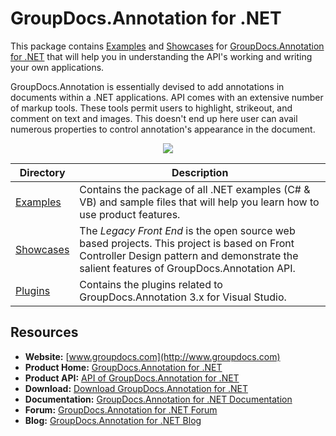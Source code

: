 # GroupDocs.Annotation for .NET

This package contains [Examples](https://github.com/groupdocsAnnotation/GroupDocs_Annotation_NET/tree/master/Examples) and  [Showcases](https://github.com/groupdocsAnnotation/GroupDocs_Annotation_NET/tree/master/Showcases) for [GroupDocs.Annotation for .NET](http://groupdocs.com/dot-net/document-Annotation-library) that will help you in understanding the API's working and writing your own applications.

GroupDocs.Annotation is essentially devised to add annotations in documents within a .NET applications. API comes with an extensive number of markup tools. These tools permit users to highlight, strikeout, and comment on text and images. This doesn't end up here user can avail numerous properties to control annotation's appearance in the document.

<p align="center">

  <a title="Download complete GroupDocs.Annotation for .NET source code" href="https://github.com/groupdocsAnnotation/GroupDocs_Annotation_NET/archive/master.zip">
	<img src="https://raw.github.com/AsposeExamples/java-examples-dashboard/master/images/downloadZip-Button-Large.png" />
  </a>
</p>

Directory | Description
--------- | -----------
[Examples](https://github.com/groupdocsAnnotation/GroupDocs_Annotation_NET/tree/master/Examples)  | Contains the package of all .NET examples (C# & VB) and sample files that will help you learn how to use product features. 
[Showcases](https://github.com/groupdocsAnnotation/GroupDocs_Annotation_NET/tree/master/Showcases)  | The *Legacy Front End* is the open source web based projects. This project is based on Front Controller Design pattern and demonstrate the salient features of GroupDocs.Annotation API. 
[Plugins](https://github.com/groupdocs-Annotation/GroupDocs.Annotation-for-.NET/tree/master/Plugins/GroupDocs_Annotation_VSPlugin)  | Contains the plugins related to GroupDocs.Annotation 3.x for Visual Studio.
## Resources

+ **Website:** [www.groupdocs.com](http://www.groupdocs.com)
+ **Product Home:** [GroupDocs.Annotation for .NET](https://www.groupdocs.com/products/annotation/net)
+ **Product API:** [API of GroupDocs.Annotation for .NET](https://apireference.groupdocs.com/net/annotation)
+ **Download:** [Download GroupDocs.Annotation for .NET](https://downloads.groupdocs.com/Annotation/net)
+ **Documentation:** [GroupDocs.Annotation for .NET Documentation](http://groupdocs.com/docs/display/Annotationnet/Introducing+GroupDocs.Annotation+for+.NET)
+ **Forum:** [GroupDocs.Annotation for .NET Forum](http://groupdocs.com/Community/forums/groupdocs.Annotation-product-family/5/showforum.aspx)
+ **Blog:** [GroupDocs.Annotation for .NET Blog](https://blog.groupdocs.com/category/groupdocs-annotation-product-family/)

